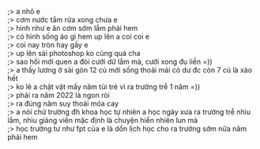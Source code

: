 ;> a nhô e<br>
;> cơm nước tắm rửa xong chưa e<br>
;> hình như e ăn cơm sớm lắm phải hem<br>
;> có hình sống ảo gì hem up lên a coi coi e<br>
;> coi nay tròn hay gầy e<br>
;> up lên sài photoshop ko cũng quá cha<br>
;> sao hồi mới quen a đòi cưới dữ lắm mà, cưới xong đụ liền =))<br>
;> a thấy lương ở sài gòn 12 củ mới sống thoải mái có dư đc còn 7 củ là xào hết<br>
;> ko lẽ a chật vật mấy năm tủi trẻ vì ra trường trễ 1 năm =))<br>
;> phải ra năm 2022 là ngon ròi <br>
;> ra đúng năm suy thoái móa cay<br>
;> a nói chứ trường đh khoa học tự nhiên a học ngày xưa ra trường trễ nhìu lắm, nhìu giảng viên mặc định là chuyện hiển nhiên lun mà<br>
;> học trường tư như fpt của e là dồn lịch học cho ra trường sớm nửa năm phải hem<br>
